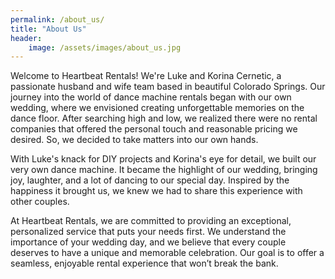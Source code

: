 ```yaml
---
permalink: /about_us/
title: "About Us"
header:
    image: /assets/images/about_us.jpg
---
```


Welcome to Heartbeat Rentals! We're Luke and Korina Cernetic, a passionate husband and wife team based in beautiful Colorado Springs. Our journey into the world of dance machine rentals began with our own wedding, where we envisioned creating unforgettable memories on the dance floor. After searching high and low, we realized there were no rental companies that offered the personal touch and reasonable pricing we desired. So, we decided to take matters into our own hands.

With Luke's knack for DIY projects and Korina's eye for detail, we built our very own dance machine. It became the highlight of our wedding, bringing joy, laughter, and a lot of dancing to our special day. Inspired by the happiness it brought us, we knew we had to share this experience with other couples.

At Heartbeat Rentals, we are committed to providing an exceptional, personalized service that puts your needs first. We understand the importance of your wedding day, and we believe that every couple deserves to have a unique and memorable celebration. Our goal is to offer a seamless, enjoyable rental experience that won’t break the bank.